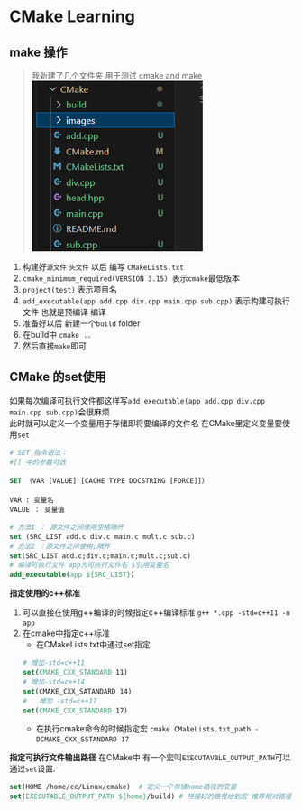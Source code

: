 # CMake Learning

## make 操作
> 我新建了几个文件夹 用于测试 cmake and make
![alt text](/CMake/images/1.png)

1. 构建好`源文件` `头文件` 以后 编写 `CMakeLists.txt`
2. `cmake_minimum_required(VERSION 3.15) `表示`cmake`最低版本
3. `project(test)` 表示项目名
4. `add_executable(app add.cpp div.cpp main.cpp sub.cpp)` 表示构建可执行文件 也就是预编译 编译 
5. 准备好以后 新建一个`build` folder
6. 在build中 `cmake ..`
7. 然后直接`make`即可 

## CMake 的set使用

如果每次编译可执行文件都这样写`add_executable(app add.cpp div.cpp main.cpp sub.cpp)`会很麻烦  
此时就可以定义一个变量用于存储即将要编译的文件名  在CMake里定义变量要使用`set`  

```cmake
# SET 指令语法：
#[] 中的参数可选 

SET （VAR [VALUE] [CACHE TYPE DOCSTRING [FORCE]]）

VAR : 变量名
VALUE ： 变量值  
```
```CMake
# 方法1 ： 源文件之间使用空格隔开
set (SRC_LIST add.c div.c main.c mult.c sub.c)
# 方法2 ：源文件之间使用;隔开
set(SRC_LIST add.c;div.c;main.c;mult.c;sub.c)
# 编译可执行文件 app为可执行文件名 $引用变量名 
add_executable(app ${SRC_LIST})

```  
**指定使用的c++标准**
1. 可以直接在使用g++编译的时候指定c++编译标准
`g++ *.cpp -std=c++11 -o app`
2. 在cmake中指定c++标准
    - 在CMakeLists.txt中通过set指定
    ```CMake
    # 增加-std=c++11
    set(CMAKE_CXX_STANDARD 11)
    # 增加-std=c++14
    set(CMAKE_CXX_SATANDARD 14)
    #   增加 -std=c++17
    set(CMAKE_CXX_STANDARD 17)
    ```
    - 在执行cmake命令的时候指定宏
    `cmake CMakeLists.txt_path -DCMAKE_CXX_SSTANDARD 17 `

**指定可执行文件输出路径**
在CMake中 有一个宏叫`EXECUTAVBLE_OUTPUT_PATH`可以通过`set`设置:
```CMake
set(HOME /home/cc/Linux/cmake)  # 定义一个存储home路径的变量
set(EXECUTABLE_OUTPUT_PATH ${home}/build) # 拼接好的路径给到宏 推荐相对路径
```  
